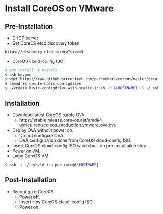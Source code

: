 # Install CoreOS on VMware

## Pre-Installation
* DHCP server
* Get CoreOS etcd discovery token
```bash
https://discovery.etcd.io/new?size=3
```
* CoreOS cloud-config ISO
```bash
# yum install -y mkisofs
$ ssh-keygen
$ wget https://raw.githubusercontent.com/pathomkorn/coreos/master/create-basic-configdrive-with-static-ip.sh
$ chmod +x create-basic-configdrive
$ ./create-basic-configdrive-with-static-ip.sh -H ${HOSTNAME} -S ~/.ssh/id_rsa.pub -t ${TOKEN} -1 ens192 -2 ${IPADDR}/${PREFIX} -3 ${GATEWAY} -4 ${DNSSERVER}
```

## Installation
* Download latest CoreOS stable OVA.
  * https://stable.release.core-os.net/amd64-usr/current/coreos_production_vmware_ova.ova
* Deploy OVA without power on.
  * Do not configure OVA.
  * OVA configuration done from CoreOS cloud-config ISO.
* Insert CoreOS cloud-config ISO which built on pre-installation step.
* Power on VM.
* Login CoreOS VM.

```bash
$ ssh -i ~/.ssh/id_rsa.pub core@${HOSTNAME}
```

## Post-Installation
* Reconfigure CoreOS
  * Power off.
  * Insert new CoreOS cloud-config ISO.
  * Power on.
